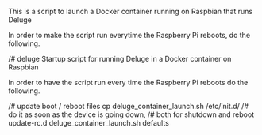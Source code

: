 This is a script to launch a Docker container running on Raspbian that runs Deluge

In order to make the script run everytime the Raspberry Pi reboots, do the following.

/# deluge
Startup script for running Deluge in a Docker container on Raspbian

In order to have the script run every time the Raspberry Pi reboots do the following.

/# update boot / reboot files
cp deluge_container_launch.sh /etc/init.d/
/# do it as soon as the device is going down,
/#   both for shutdown and reboot
update-rc.d deluge_container_launch.sh defaults
